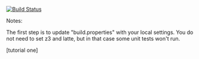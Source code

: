 [![Build Status](https://travis-ci.org/rob-the-dog/green.svg?branch=master)](https://travis-ci.org/rob-the-dog/green?branch=master)

Notes:

The first step is to update "build.properties" with your local
settings.  You do not need to set z3 and latte, but in that case
some unit tests won't run.

[tutorial one]
